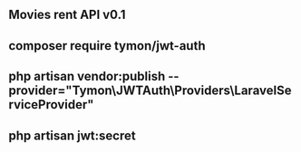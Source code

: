 ## Movies rent API v0.1

## composer require tymon/jwt-auth

## php artisan vendor:publish --provider="Tymon\JWTAuth\Providers\LaravelServiceProvider"

## php artisan jwt:secret


